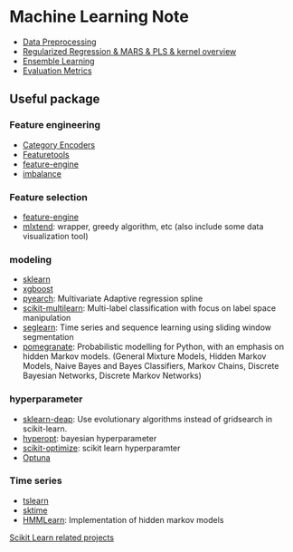 Machine Learning Note
===

- [Data Preprocessing](https://github.com/chung-kai-eng/Eric/blob/master/Preprocessing.md)
- [Regularized Regression & MARS & PLS & kernel overview](https://github.com/chung-kai-eng/Eric/blob/master/Regularized%20Regression_MARS_PLS_SVM.md)
- [Ensemble Learning](https://github.com/chung-kai-eng/Eric/blob/master/Ensemble%20Learning.md)
- [Evaluation Metrics](https://github.com/chung-kai-eng/Eric/blob/master/Evaluation%20Metrics.md)


## Useful package
### Feature engineering
- [Category Encoders](https://github.com/scikit-learn-contrib/category_encoders)
- [Featuretools](https://www.featuretools.com/)
- [feature-engine](https://github.com/solegalli/feature_engine)
- [imbalance](https://github.com/scikit-learn-contrib/imbalanced-learn)

### Feature selection
- [feature-engine](https://github.com/solegalli/feature_engine)
- [mlxtend](https://github.com/rasbt/mlxtend): wrapper, greedy algorithm, etc (also include some data visualization tool)

### modeling
- [sklearn]()
- [xgboost]()
- [pyearch](https://github.com/scikit-learn-contrib/py-earth): Multivariate Adaptive regression spline
- [scikit-multilearn](https://github.com/scikit-multilearn/scikit-multilearn):  Multi-label classification with focus on label space manipulation
- [seglearn](https://github.com/dmbee/seglearn): Time series and sequence learning using sliding window segmentation
- [pomegranate](https://github.com/jmschrei/pomegranate): Probabilistic modelling for Python, with an emphasis on hidden Markov models. (General Mixture Models, Hidden Markov Models, Naive Bayes and Bayes Classifiers, Markov Chains, Discrete Bayesian Networks, Discrete Markov Networks)

### hyperparameter
- [sklearn-deap](https://github.com/rsteca/sklearn-deap): Use evolutionary algorithms instead of gridsearch in scikit-learn.
- [hyperopt](https://github.com/hyperopt/hyperopt): bayesian hyperparameter
- [scikit-optimize](https://scikit-optimize.github.io/stable/): scikit learn hyperparamter
- [Optuna](https://github.com/optuna/optuna)


### Time series
- [tslearn](https://github.com/tslearn-team/tslearn)
- [sktime](https://github.com/alan-turing-institute/sktime)
- [HMMLearn](https://github.com/hmmlearn/hmmlearn): Implementation of hidden markov models


[Scikit Learn related projects](https://scikit-learn.org/stable/related_projects.html)
